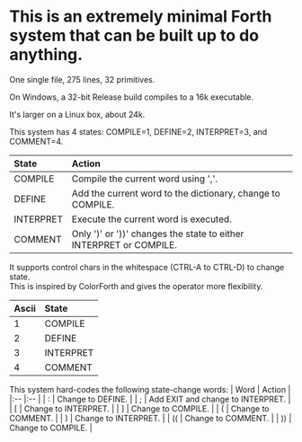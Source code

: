 # This is an extremely minimal Forth system that can be built up to do anything.

One single file, 275 lines, 32 primitives.

On Windows, a 32-bit Release build compiles to a 16k executable.

It's larger on a Linux box, about 24k.

This system has 4 states: COMPILE=1, DEFINE=2, INTERPRET=3, and COMMENT=4.

| State     | Action |
|:--        |:-- |
| COMPILE   | Compile the current word using ','. |
| DEFINE    | Add the current word to the dictionary, change to COMPILE. |
| INTERPRET | Execute the current word is executed. |
| COMMENT   | Only ')' or '))' changes the state to either INTERPRET or COMPILE. |

It supports control chars in the whitespace (CTRL-A to CTRL-D) to change state.<br/>
This is inspired by ColorForth and gives the operator more flexibility.

| Ascii | State |
|:--    |:-- |
| 1     | COMPILE   |
| 2     | DEFINE    |
| 3     | INTERPRET |
| 4     | COMMENT   |

This system hard-codes the following state-change words:
| Word | Action |
|:--   |:-- |
| :    | Change to DEFINE. |
| ;    | Add EXIT and change to INTERPRET. |
| [    | Change to INTERPRET. |
| ]    | Change to COMPILE. |
| (    | Change to COMMENT. |
| )    | Change to INTERPRET. |
| ((   | Change to COMMENT. |
| ))   | Change to COMPILE. |
